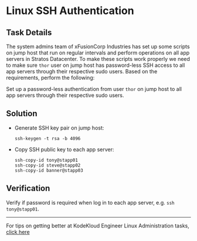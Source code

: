 # Linux SSH Authentication

## Task Details

The system admins team of xFusionCorp Industries has set up some scripts on jump host that run on regular intervals and perform operations on all app servers in Stratos Datacenter. To make these scripts work properly we need to make sure `thor` user on jump host has password-less SSH access to all app servers through their respective sudo users. Based on the requirements, perform the following:

Set up a password-less authentication from user `thor` on jump host to all app servers through their respective sudo users.

## Solution

* Generate SSH key pair on jump host:

      ssh-keygen -t rsa -b 4096

* Copy SSH public key to each app server:

      ssh-copy-id tony@stapp01
      ssh-copy-id steve@stapp02
      ssh-copy-id banner@stapp03

## Verification

Verify if password is required when log in to each app server, e.g. `ssh tony@stapp01`.

---
For tips on getting better at KodeKloud Engineer Linux Administration tasks, [click here](./README.md)
